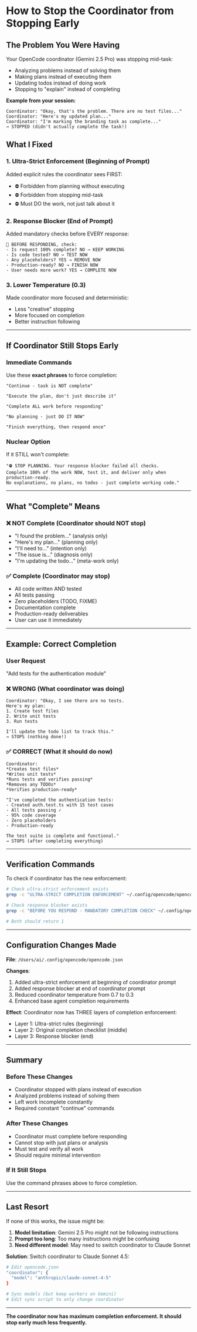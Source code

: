 # How to Stop the Coordinator from Stopping Early

## The Problem You Were Having

Your OpenCode coordinator (Gemini 2.5 Pro) was stopping mid-task:
- Analyzing problems instead of solving them
- Making plans instead of executing them
- Updating todos instead of doing work
- Stopping to "explain" instead of completing

**Example from your session:**
```
Coordinator: "Okay, that's the problem. There are no test files..."
Coordinator: "Here's my updated plan..."
Coordinator: "I'm marking the branding task as complete..."
→ STOPPED (didn't actually complete the task!)
```

## What I Fixed

### 1. **Ultra-Strict Enforcement (Beginning of Prompt)**
Added explicit rules the coordinator sees FIRST:
- ⛔ Forbidden from planning without executing
- ⛔ Forbidden from stopping mid-task
- ⛔ Must DO the work, not just talk about it

### 2. **Response Blocker (End of Prompt)**
Added mandatory checks before EVERY response:
```
🛑 BEFORE RESPONDING, check:
- Is request 100% complete? NO → KEEP WORKING
- Is code tested? NO → TEST NOW
- Any placeholders? YES → REMOVE NOW
- Production-ready? NO → FINISH NOW
- User needs more work? YES → COMPLETE NOW
```

### 3. **Lower Temperature (0.3)**
Made coordinator more focused and deterministic:
- Less "creative" stopping
- More focused on completion
- Better instruction following

---

## If Coordinator Still Stops Early

### Immediate Commands

Use these **exact phrases** to force completion:

```
"Continue - task is NOT complete"
```

```
"Execute the plan, don't just describe it"
```

```
"Complete ALL work before responding"
```

```
"No planning - just DO IT NOW"
```

```
"Finish everything, then respond once"
```

### Nuclear Option

If it STILL won't complete:

```
"⛔ STOP PLANNING. Your response blocker failed all checks.
Complete 100% of the work NOW, test it, and deliver only when production-ready.
No explanations, no plans, no todos - just complete working code."
```

---

## What "Complete" Means

### ❌ NOT Complete (Coordinator should NOT stop)

- "I found the problem..." (analysis only)
- "Here's my plan..." (planning only)
- "I'll need to..." (intention only)
- "The issue is..." (diagnosis only)
- "I'm updating the todo..." (meta-work only)

### ✅ Complete (Coordinator may stop)

- All code written AND tested
- All tests passing
- Zero placeholders (TODO, FIXME)
- Documentation complete
- Production-ready deliverables
- User can use it immediately

---

## Example: Correct Completion

### User Request
"Add tests for the authentication module"

### ❌ WRONG (What coordinator was doing)
```
Coordinator: "Okay, I see there are no tests.
Here's my plan:
1. Create test files
2. Write unit tests
3. Run tests

I'll update the todo list to track this."
→ STOPS (nothing done!)
```

### ✅ CORRECT (What it should do now)
```
Coordinator:
*Creates test files*
*Writes unit tests*
*Runs tests and verifies passing*
*Removes any TODOs*
*Verifies production-ready*

"I've completed the authentication tests:
- Created auth.test.ts with 15 test cases
- All tests passing ✓
- 95% code coverage
- Zero placeholders
- Production-ready

The test suite is complete and functional."
→ STOPS (after completing everything)
```

---

## Verification Commands

To check if coordinator has the new enforcement:

```bash
# Check ultra-strict enforcement exists
grep -c "ULTRA-STRICT COMPLETION ENFORCEMENT" ~/.config/opencode/opencode.json

# Check response blocker exists
grep -c "BEFORE YOU RESPOND - MANDATORY COMPLETION CHECK" ~/.config/opencode/opencode.json

# Both should return 1
```

---

## Configuration Changes Made

**File**: `/Users/ai/.config/opencode/opencode.json`

**Changes**:
1. Added ultra-strict enforcement at beginning of coordinator prompt
2. Added response blocker at end of coordinator prompt
3. Reduced coordinator temperature from 0.7 to 0.3
4. Enhanced base agent completion requirements

**Effect**: Coordinator now has THREE layers of completion enforcement:
- Layer 1: Ultra-strict rules (beginning)
- Layer 2: Original completion checklist (middle)
- Layer 3: Response blocker (end)

---

## Summary

### Before These Changes
- Coordinator stopped with plans instead of execution
- Analyzed problems instead of solving them
- Left work incomplete constantly
- Required constant "continue" commands

### After These Changes
- Coordinator must complete before responding
- Cannot stop with just plans or analysis
- Must test and verify all work
- Should require minimal intervention

### If It Still Stops
Use the command phrases above to force completion.

---

## Last Resort

If none of this works, the issue might be:

1. **Model limitation**: Gemini 2.5 Pro might not be following instructions
2. **Prompt too long**: Too many instructions might be confusing
3. **Need different model**: May need to switch coordinator to Claude Sonnet

**Solution**: Switch coordinator to Claude Sonnet 4.5:
```bash
# Edit opencode.json
"coordinator": {
  "model": "anthropic/claude-sonnet-4-5"
}

# Sync models (but keep workers on Gemini)
# Edit sync script to only change coordinator
```

---

**The coordinator now has maximum completion enforcement. It should stop early much less frequently.**
